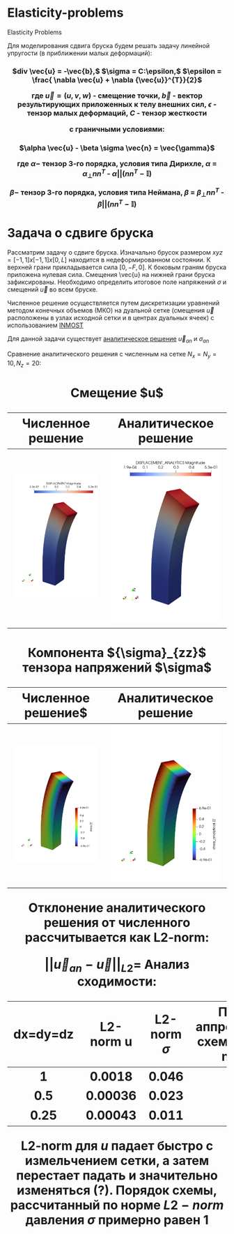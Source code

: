# Elasticity-problems
Elasticity Problems

Для моделирования сдвига бруска будем решать задачу линейной упругости (в приближении малых деформаций):

<h3 align="center">$div \vec{u} = -\vec{b},$ $\sigma = C:\epsilon,$ $\epsilon = \frac{ \nabla \vec{u} + \nabla {\vec{u}}^{T}}{2}$

где $\vec{u} = (u, v, w)$ - смещение точки, $\vec{b}$ - вектор результирующих приложенных к телу внешних сил,
$\epsilon$ - тензор малых деформаций, $С$ - тензор жесткости

с граничными условиями:

<h3 align="center">$\alpha \vec{u} - \beta \sigma \vec{n} = \vec{\gamma}$

где $\alpha -$ тензор 3-го порядка, условия типа Дирихле, $\alpha$ = ${\alpha}_{\bot} n n^{T}$ - $\alpha{||} (n n^{T} - \mathbb{I})$

$\beta -$ тензор 3-го порядка, условия типа Неймана, $\beta$ = ${\beta}_{\bot} n n^{T}$ - $\beta{||} (n n^{T} - \mathbb{I})$

# Задача о сдвиге бруска
Рассматрим задачу о сдвиге бруска. Изначально брусок размером $xyz = [-1, 1]x[-1,1]x[0, L]$ находится в недеформированном состоянии. К верхней грани прикладывается сила $[0, -F, 0]$. К боковым граням бруска приложена нулевая сила. Смещения \vec{u} на нижней грани бруска зафиксированы. Необходимо определить итоговое поле напряжений $\sigma$ и смещений $\vec{u}$ во всем бруске.

Численное решение осуществляется путем дискретизации уравнений методом конечных объемов (МКО) на дуальной сетке (смещения $\vec{u}$ расположены в узлах исходной сетки и в центрах дуальных ячеек) с использованием 
<a href="https://github.com/INMOST-DEV/INMOST ">INMOST</a>

Для данной задачи существует <a href="https://www.sciencedirect.com/science/article/abs/pii/S0045782514001509?via%3Dihub" target="_blank">аналитическое решение</a> ${\vec{u}}_{an}$ и ${\sigma}_{an}$

Сравнение аналитического решения с численным на сетке $N_{x} = N_{y} = 10, N_{z} = 20$:

<h1 align="center"> Смещение $u$
  
Численное решение |  Аналитическое решение
:-------------------------:|:-------------------------:
![My Image](pics/u_.png)  |  ![My Image](pics/u_an.png)

<h1 align="center"> Компонента ${\sigma}_{zz}$ тензора напряжений $\sigma$
  
Численное решение$ |  Аналитическое решение
:-------------------------:|:-------------------------:
![My Image](pics/stress_zz.png)  |  ![My Image](pics/stress_zz_an.png)

Отклонение аналитического решения от численного рассчитывается как L2-norm:

$||\vec{u}_{an} - \vec{u}||_{L2} =$
Анализ сходимости:

| dx=dy=dz  |  L2-norm u | L2-norm $\sigma$ | Порядок аппроксимации схемы $p$ по L2-norm-$\sigma$ |
| ------------- | ------------- | ------------- | ------------- |
| 1  | $0.0018$  | $0.046$  | -  |
| 0.5  | $0.00036$  | $0.023$  | $1$  |
| 0.25  | $0.00043$  | $0.011$  | $1.06$  |

L2-norm для $u$ падает быстро с измельчением сетки, а затем перестает падать и значительно изменяться (?).
Порядок схемы, рассчитанный по норме $L2-norm$ давления $\sigma$ примерно равен 1
